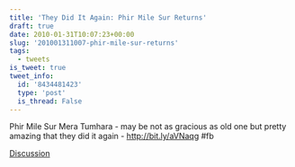 ```yaml
---
title: 'They Did It Again: Phir Mile Sur Returns'
draft: true
date: 2010-01-31T10:07:23+00:00
slug: '201001311007-phir-mile-sur-returns'
tags:
  - tweets
is_tweet: true
tweet_info:
  id: '8434481423'
  type: 'post'
  is_thread: False
---
```




Phir Mile Sur Mera Tumhara - may be not as gracious as old one but pretty amazing that they did it again -  http://bit.ly/aVNaqg #fb

[Discussion](https://x.com/sytelus/status/8434481423)
